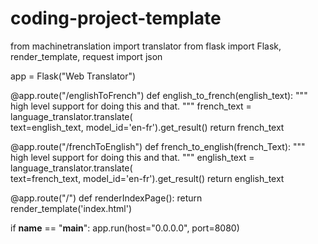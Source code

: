 # coding-project-template
from machinetranslation import translator
from flask import Flask, render_template, request
import json

app = Flask("Web Translator")

@app.route("/englishToFrench")
def english_to_french(english_text):
    """
    high level support for doing this and that.
    """
    french_text = language_translator.translate(\
    text=english_text,
    model_id='en-fr').get_result()
    return french_text

@app.route("/frenchToEnglish")
 def french_to_english(french_Text):
    """
    high level support for doing this and that.
    """
    english_text = language_translator.translate(\
    text=french_text,
    model_id='en-fr').get_result()
    return english_text   

@app.route("/")
def renderIndexPage():
    return render_template('index.html')

if __name__ == "__main__":
    app.run(host="0.0.0.0", port=8080)
